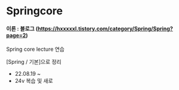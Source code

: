 # Springcore 
#### 이론 : 블로그 (https://hxxxxxl.tistory.com/category/Spring/Spring?page=2)
Spring core lecture 연습

[Spring / 기본]으로 정리
- 22.08.19 ~ 
- 24v 복습 및 새로 
